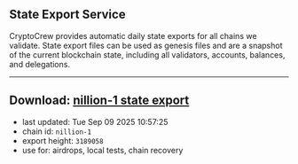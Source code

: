 ## State Export Service
CryptoCrew provides automatic daily state exports for all chains we validate. State export files can be used as genesis files and are a snapshot of the current blockchain state, including all validators, accounts, balances, and delegations.

---
**Download: [nillion-1 state export](https://ccv-s3.nbg1.your-objectstorage.com/SERVICE/nillion/nillion-1_export_3189058.json)**
---

- last updated: Tue Sep 09 2025 10:57:25
- chain id: `nillion-1`
- export height: `3189058`
- use for: airdrops, local tests, chain recovery
